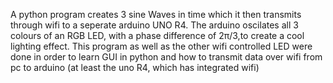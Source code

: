 A python program creates 3 sine Waves in time which it then transmits through wifi to a seperate arduino UNO R4. The arduino oscilates all 3 colours of an RGB LED, 
with a phase difference of 2π/3,to create a cool lighting effect.
This program as well as the other wifi controlled LED were done in order to learn GUI in python and how to transmit data over wifi from pc to arduino (at least the uno R4, which has integrated wifi)
